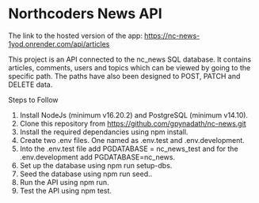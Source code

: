 # Northcoders News API

The link to the hosted version of the app: https://nc-news-1yod.onrender.com/api/articles

This project is an API connected to the nc_news SQL database. It contains articles, comments, users and topics which can be
viewed by going to the specific path. The paths have also been designed to POST, PATCH and DELETE data.

Steps to Follow

1. Install NodeJs (minimum v16.20.2) and PostgreSQL (minimum v14.10).
2. Clone this repository from https://github.com/gpynadath/nc-news.git
3. Install the required dependancies using npm install.
4. Create two .env files. One named as .env.test and .env.development.
5. Into the .env.test file add PGDATABASE = nc_news_test and for the .env.development add PGDATABASE=nc_news.
6. Set up the database using npm run setup-dbs.
7. Seed the database using npm run seed..
8. Run the API using npm run.
9. Test the API using npm test.
